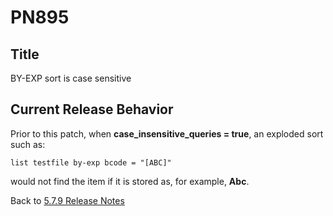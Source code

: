 # PN895

<PageHeader />

## Title

BY-EXP sort is case sensitive

## Current Release Behavior

Prior to this patch, when **case_insensitive_queries = true**, an exploded sort such as:

```
list testfile by-exp bcode = "[ABC]"
```

would not find the item if it is stored as, for example, **Abc**.

Back to [5.7.9 Release Notes](./../README.md)
  
<PageFooter />

